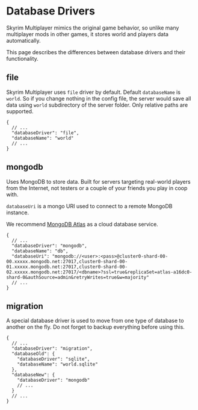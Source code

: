# Database Drivers

Skyrim Multiplayer mimics the original game behavior, so unlike many multiplayer mods in other games, it stores world and players data automatically.

This page describes the differences between database drivers and their functionality.

## file

Skyrim Multiplayer uses `file` driver by default. Default `databaseName` is `world`. So if you change nothing in the config file, the server would save all data using `world` subdirectory of the server folder. Only relative paths are supported.

```json5
{
  // ...
  "databaseDriver": "file",
  "databaseName": "world"
  // ...
}
```

## mongodb

Uses MongoDB to store data. Built for servers targeting real-world players from the Internet, not testers or a couple of your friends you play in coop with.

`databaseUri` is a mongo URI used to connect to a remote MongoDB instance.

We recommend [MongoDB Atlas](https://www.mongodb.com/cloud/atlas) as a cloud database service.

```json5
{
  // ...
  "databaseDriver": "mongodb",
  "databaseName": "db",
  "databaseUri": "mongodb://<user>:<pass>@cluster0-shard-00-00.xxxxx.mongodb.net:27017,cluster0-shard-00-01.xxxxx.mongodb.net:27017,cluster0-shard-00-02.xxxxx.mongodb.net:27017/<dbname>?ssl=true&replicaSet=atlas-a16dc0-shard-0&authSource=admin&retryWrites=true&w=majority"
  // ...
}
```

## migration

A special database driver is used to move from one type of database to another on the fly. Do not forget to backup everything before using this.

```json5
{
  // ...
  "databaseDriver": "migration",
  "databaseOld": {
    "databaseDriver": "sqlite",
    "databaseName": "world.sqlite"
  },
  "databaseNew": {
    "databaseDriver": "mongodb"
    // ...
  }
  // ...
}
```
